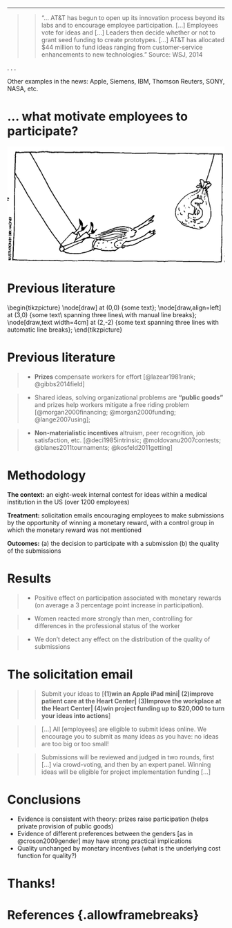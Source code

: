 
---------------

>> “... AT&T has begun to open up its innovation process beyond its labs and to encourage employee participation. [...] Employees vote for ideas and [...] Leaders then decide whether or not to grant seed funding to create prototypes. [...] AT&T has allocated $44 million to fund ideas ranging from customer-service enhancements to new technologies.” Source: WSJ, 2014

. . . 

Other examples in the news: Apple, Siemens, IBM, Thomson Reuters, SONY, NASA, etc.


# ... what motivate employees to participate? 

![](img/incentives.png)


# Previous literature

\begin{tikzpicture}
\node[draw] at (0,0) {some text};
\node[draw,align=left] at (3,0) {some text\\ spanning three lines\\ with manual line breaks};
\node[draw,text width=4cm] at (2,-2) {some text spanning three lines with automatic line breaks};
\end{tikzpicture}


# Previous literature

>- __Prizes__ compensate workers for effort [@lazear1981rank; @gibbs2014field]

>- Shared ideas, solving organizational problems are __“public goods”__ and prizes help workers mitigate a free riding problem [@morgan2000financing; @morgan2000funding; @lange2007using]; 

>- __Non-materialistic incentives__ altruism, peer recognition, job satisfaction, etc. [@deci1985intrinsic; @moldovanu2007contests; @blanes2011tournaments; @kosfeld2011getting]

# Methodology

__The context:__ an eight-week internal contest for ideas within a medical institution in the US (over 1200 employees)

__Treatment:__ solicitation emails encouraging employees to make submissions by the opportunity of winning a monetary reward, with a control group in which the monetary reward was not mentioned

__Outcomes:__ (a) the decision to participate with a submission (b) the quality of the submissions




# Results

>- Positive effect on participation associated with monetary rewards (on average a 3 percentage point increase in participation).

>- Women reacted more strongly than men, controlling for differences in the professional status of the worker

>- We don’t detect any effect on the distribution of the quality of submissions

# The solicitation email
>> Submit your ideas to [__(1)win an Apple iPad mini| (2)improve patient care at the Heart Center| (3)Improve the workplace at the Heart Center| (4)win project funding up to \$20,000 to turn your ideas into actions__]

>> [...] All [employees] are eligible to submit ideas online. We encourage you to submit as many ideas as you have: no ideas are too big or too small!

>> Submissions will be reviewed and judged in two rounds, first [...] via crowd-voting, and then by an expert panel. Winning ideas will be eligible for project implementation funding [...]



# Conclusions

- Evidence is consistent with theory: prizes raise participation (helps private provision of public goods)
- Evidence of different preferences between the genders [as in @croson2009gender] may have strong practical implications
- Quality unchanged by monetary incentives (what is the underlying cost function for quality?)

# Thanks!


# References {.allowframebreaks}
